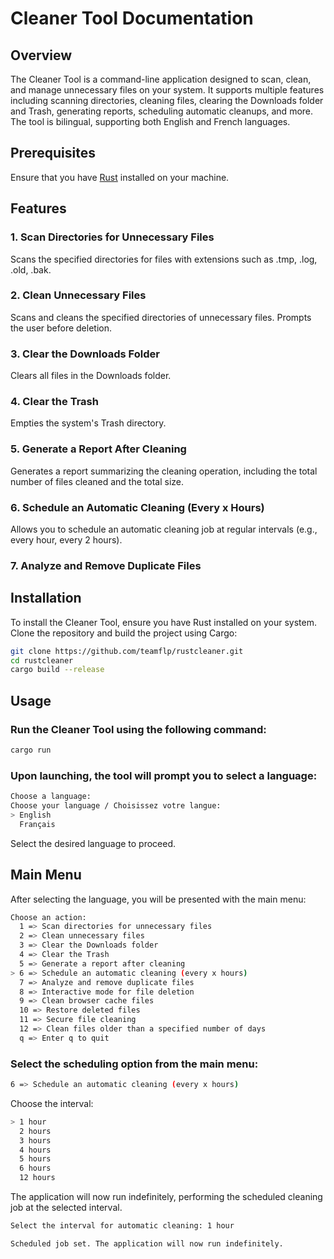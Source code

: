 # Cleaner Tool Documentation

## Overview

The Cleaner Tool is a command-line application designed to scan, clean, and manage unnecessary files on your system. It supports multiple features including scanning directories, cleaning files, clearing the Downloads folder and Trash, generating reports, scheduling automatic cleanups, and more. The tool is bilingual, supporting both English and French languages.


## Prerequisites

Ensure that you have [Rust](https://www.rust-lang.org/tools/install) installed on your machine.

## Features
### 1. Scan Directories for Unnecessary Files
Scans the specified directories for files with extensions such as .tmp, .log, .old, .bak.

### 2. Clean Unnecessary Files

Scans and cleans the specified directories of unnecessary files. Prompts the user before deletion.

### 3. Clear the Downloads Folder

Clears all files in the Downloads folder.

### 4. Clear the Trash

Empties the system's Trash directory.

### 5. Generate a Report After Cleaning

Generates a report summarizing the cleaning operation, including the total number of files cleaned and the total size.

### 6. Schedule an Automatic Cleaning (Every x Hours)

Allows you to schedule an automatic cleaning job at regular intervals (e.g., every hour, every 2 hours).

### 7. Analyze and Remove Duplicate Files

## Installation

To install the Cleaner Tool, ensure you have Rust installed on your system. Clone the repository and build the project using Cargo:

```sh
git clone https://github.com/teamflp/rustcleaner.git
cd rustcleaner
cargo build --release
```

## Usage
### Run the Cleaner Tool using the following command:

```sh
cargo run
```

### Upon launching, the tool will prompt you to select a language:

```sh
Choose a language:
Choose your language / Choisissez votre langue:
> English
  Français
```

Select the desired language to proceed.

## Main Menu
After selecting the language, you will be presented with the main menu:

```sh
Choose an action:
  1 => Scan directories for unnecessary files
  2 => Clean unnecessary files
  3 => Clear the Downloads folder
  4 => Clear the Trash
  5 => Generate a report after cleaning
> 6 => Schedule an automatic cleaning (every x hours)
  7 => Analyze and remove duplicate files
  8 => Interactive mode for file deletion
  9 => Clean browser cache files
  10 => Restore deleted files
  11 => Secure file cleaning
  12 => Clean files older than a specified number of days
  q => Enter q to quit
```

### Select the scheduling option from the main menu:

```sh
6 => Schedule an automatic cleaning (every x hours)
```
Choose the interval:

```sh
> 1 hour
  2 hours
  3 hours
  4 hours
  5 hours
  6 hours
  12 hours
```
The application will now run indefinitely, performing the scheduled cleaning job at the selected interval.
```sh
Select the interval for automatic cleaning: 1 hour

Scheduled job set. The application will now run indefinitely.
```







